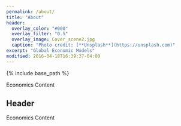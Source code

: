 ```yaml
---
permalink: /about/
title: "About"
header:
  overlay_color: "#000"
  overlay_filter: "0.5"
  overlay_image: Cover_scene2.jpg
  caption: "Photo credit: [**Unsplash**](https://unsplash.com)"
excerpt: "Global Economic Models"
modified: 2016-04-18T16:39:37-04:00
---
```


{% include base_path %}

Economics Content

## Header

Economics Content
